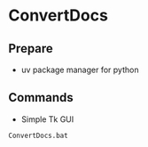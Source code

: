 # ConvertDocs

## Prepare
* uv package manager for python

## Commands

* Simple Tk GUI

```cmd
ConvertDocs.bat
```

